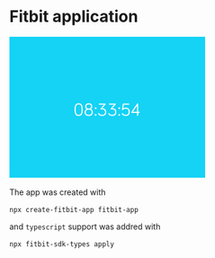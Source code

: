 # Fitbit application

![screenshot](screenshot.png)

The app was created with
```shell
npx create-fitbit-app fitbit-app
```
and `typescript` support was addred with
```shell
npx fitbit-sdk-types apply
```
